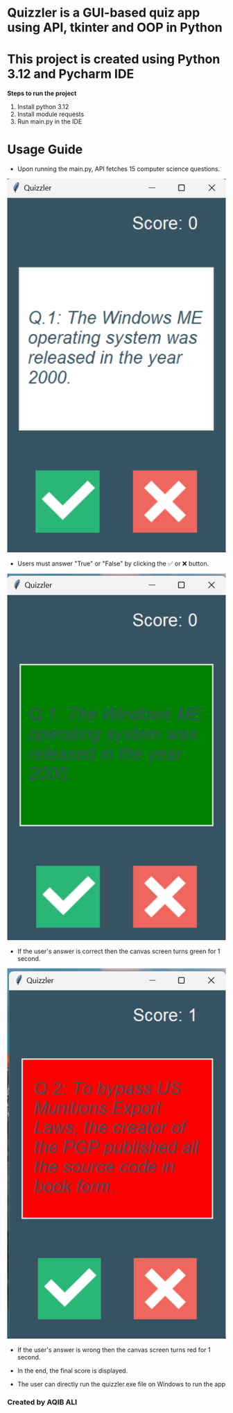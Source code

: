 # Quizzler is a GUI-based quiz app using API, tkinter and OOP in Python
# This project is created using Python 3.12 and Pycharm IDE

**Steps to run the project**
1. Install python 3.12
2. Install module requests
3. Run main.py in the IDE

# Usage Guide
- Upon running the main.py, API fetches 15 computer science questions.

![Screenshot1](./images/Screenshot1.png)

- Users must answer "True" or "False" by clicking the ✅ or ❌ button.

![Screenshot2](./images/Screenshot2.png)

- If the user's answer is correct then the canvas screen turns green for 1 second.

![Screenshot3](./images/Screenshot3.png)

- If the user's answer is wrong then the canvas screen turns red for 1 second.

- In the end, the final score is displayed.

- The user can directly run the quizzler.exe file on Windows to run the app


### Created by AQIB ALI


